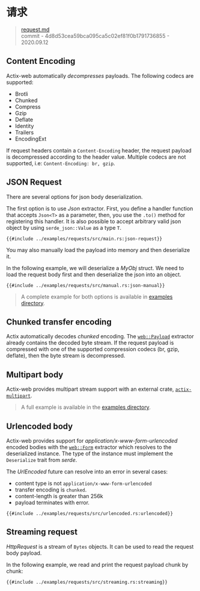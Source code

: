 # 请求

> [request.md](https://github.com/actix/actix-website/blob/master/content/docs/request.md)
> <br />
> commit - 4d8d53cea59bca095ca5c02ef81f0b1791736855 - 2020.09.12

## Content Encoding

Actix-web automatically *decompresses* payloads. The following codecs are supported:

* Brotli
* Chunked
* Compress
* Gzip
* Deflate
* Identity
* Trailers
* EncodingExt

If request headers contain a `Content-Encoding` header, the request payload is decompressed
according to the header value. Multiple codecs are not supported, i.e: `Content-Encoding: br, gzip`.

## JSON Request

There are several options for json body deserialization.

The first option is to use *Json* extractor. First, you define a handler function
that accepts `Json<T>` as a parameter, then, you use the `.to()` method for registering
this handler. It is also possible to accept arbitrary valid json object by
using `serde_json::Value` as a type `T`.

```rust,edition2018,no_run,noplaypen
{{#include ../examples/requests/src/main.rs:json-request}}
```

You may also manually load the payload into memory and then deserialize it.

In the following example, we will deserialize a *MyObj* struct. We need to load the request
body first and then deserialize the json into an object.

```rust,edition2018,no_run,noplaypen
{{#include ../examples/requests/src/manual.rs:json-manual}}
```

> A complete example for both options is available in [examples directory][examples].

## Chunked transfer encoding

Actix automatically decodes *chunked* encoding. The [`web::Payload`][payloadextractor]
extractor already contains the decoded byte stream. If the request payload is compressed
with one of the supported compression codecs (br, gzip, deflate), then the byte stream
is decompressed.

## Multipart body

Actix-web provides multipart stream support with an external crate, [`actix-multipart`][multipartcrate].

> A full example is available in the [examples directory][multipartexample].

## Urlencoded body

Actix-web provides support for *application/x-www-form-urlencoded* encoded bodies with
the [`web::Form`][formencoded] extractor which resolves to the deserialized instance. The
type of the instance must implement the `Deserialize` trait from *serde*.

The *UrlEncoded* future can resolve into an error in several cases:

* content type is not `application/x-www-form-urlencoded`
* transfer encoding is `chunked`.
* content-length is greater than 256k
* payload terminates with error.

```rust,edition2018,no_run,noplaypen
{{#include ../examples/requests/src/urlencoded.rs:urlencoded}}
```

## Streaming request

*HttpRequest* is a stream of `Bytes` objects. It can be used to read the request
body payload.

In the following example, we read and print the request payload chunk by chunk:

```rust,edition2018,no_run,noplaypen
{{#include ../examples/requests/src/streaming.rs:streaming}}
```

[examples]: https://github.com/actix/examples/tree/master/json/
[multipartstruct]: https://docs.rs/actix-multipart/0.2/actix_multipart/struct.Multipart.html
[fieldstruct]: https://docs.rs/actix-multipart/0.2/actix_multipart/struct.Field.html
[multipartexample]: https://github.com/actix/examples/tree/master/multipart/
[urlencoded]: https://docs.rs/actix-web/3/actix_web/dev/struct.UrlEncoded.html
[payloadextractor]: https://docs.rs/actix-web/3/actix_web/web/struct.Payload.html
[multipartcrate]: https://crates.io/crates/actix-multipart
[formencoded]:Jhttps://docs.rs/actix-web/3/actix_web/web/struct.Form.html

